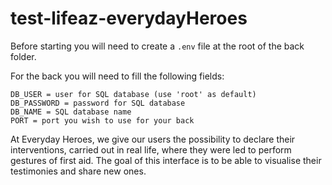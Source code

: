 # test-lifeaz-everydayHeroes

Before starting you will need to create a `.env` file at the root of the back folder. 

For the back you will need to fill the following fields:
```
DB_USER = user for SQL database (use 'root' as default)
DB_PASSWORD = password for SQL database
DB_NAME = SQL database name
PORT = port you wish to use for your back
````


At Everyday Heroes, we give our users the possibility to declare their
interventions, carried out in real life, where they were led to perform gestures of
first aid. The goal of this interface is to be able to visualise their testimonies and share new ones.
